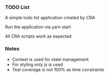 ### TODO List
A simple todo list application created by CRA

Run the application via yarn start

All CRA scripts work as expected

### Notes
- Context is used for state management
- For styling only js is used
- Test coverage is not 100% as time constraints

